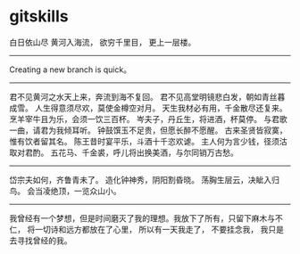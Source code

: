 # gitskills
白日依山尽
黄河入海流，
欲穷千里目，
更上一层楼。
************************************************
Creating a new branch is quick。
************************************************
君不见黄河之水天上来，奔流到海不复回。
君不见高堂明镜悲白发，朝如青丝暮成雪。
人生得意须尽欢，莫使金樽空对月。
天生我材必有用，千金散尽还复来。
烹羊宰牛且为乐，会须一饮三百杯。
岑夫子，丹丘生，将进酒，杯莫停。
与君歌一曲，请君为我倾耳听。
钟鼓馔玉不足贵，但愿长醉不愿醒。
古来圣贤皆寂寞，惟有饮者留其名。
陈王昔时宴平乐，斗酒十千恣欢谑。
主人何为言少钱，径须沽取对君酌。
五花马、千金裘，呼儿将出换美酒，与尔同销万古愁。
***********************************************
岱宗夫如何，齐鲁青未了。
造化钟神秀，阴阳割昏晓。
荡胸生层云，决眦入归鸟。
会当凌绝顶，一览众山小。
************************************************
我曾经有一个梦想，但是时间磨灭了我的理想。我放下了所有，只留下麻木与不仁，
将一切诗和远方都放在了心里，
所以有一天我走了，
不要挂念我，
我只是去寻找曾经的我。
